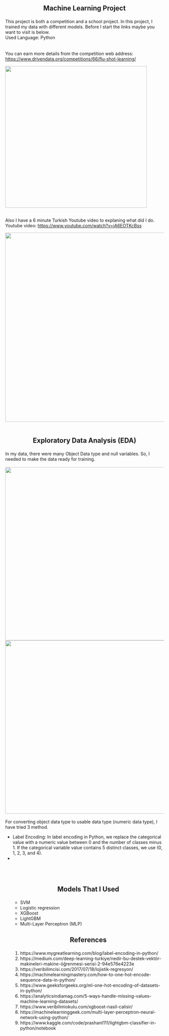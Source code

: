 ## <p align="center">Machine Learning Project</p> 
This project is both a competition and a school project. In this project, I trained my data with different models. Before I start the links maybe you want to visit is below.
</br>
Used Language: Python
</br></br></br>
You can earn more details from the competition web address: https://www.drivendata.org/competitions/66/flu-shot-learning/ </br> 

<a href="https://www.drivendata.org/competitions/66/flu-shot-learning/"><img src="https://user-images.githubusercontent.com/74079494/202309852-f8d9ec79-6ab9-4731-9733-1be13edc5c33.png" width="450"></a>
 </br></br>

Also I have a 6 minute Turkish Youtube video to explaning what did I do. Youtube video: https://www.youtube.com/watch?v=iA6EOTKcBss </br>

<a href="https://www.youtube.com/watch?v=iA6EOTKcBss"><img src="https://user-images.githubusercontent.com/74079494/202311644-cdc7ce54-1820-4071-9d98-1e5013d5c38e.png" width="600"></a> 
</br></br>

## <p align="center"> Exploratory Data Analysis (EDA)</p> 
In my data, there were many Object Data type and null variables. So, I needed to make the data ready for training. </br></br>
<img src="https://user-images.githubusercontent.com/74079494/202315106-ed5b2d6e-8e5d-45e3-9fc6-bd3b88dff02a.png" height="550">
<img src="https://user-images.githubusercontent.com/74079494/202316378-6d4b3d6f-dfe9-4cbf-ada8-af2a798c6691.png" height="550">
</br></br>
For converting object data type to usable data type (numeric data type), I have tried 3 method. 
</br>
<ul>
 <li>Label Encoding: In label encoding in Python, we replace the categorical value with a numeric value between 0 and the number of classes minus 1. If the categorical variable value contains 5 distinct classes, we use (0, 1, 2, 3, and 4).</li>
 <li></li>





</br></br>
## <p align="center">Models That I Used</p> 
<ul> 
 <li>SVM</li>
 <li>Logistic regression</li>
 <li>XGBoost</li>
 <li>LightGBM</li>
 <li> Multi-Layer Perceptron (MLP)</li>
</ul>
 
## <p align="center">References</p> 
<ol>
 <li>https://www.mygreatlearning.com/blog/label-encoding-in-python/</li>
 <li>https://medium.com/deep-learning-turkiye/nedir-bu-destek-vektör-makineleri-makine-öğrenmesi-serisi-2-94e576e4223e </li>
 <li>https://veribilimcisi.com/2017/07/18/lojistik-regresyon/</li>
 <li>https://machinelearningmastery.com/how-to-one-hot-encode-sequence-data-in-python/ </li>
 <li>https://www.geeksforgeeks.org/ml-one-hot-encoding-of-datasets-in-python/</li>
 <li>https://analyticsindiamag.com/5-ways-handle-missing-values-machine-learning-datasets/</li>
 <li>https://www.veribilimiokulu.com/xgboost-nasil-calisir/</li>
 <li>https://machinelearninggeek.com/multi-layer-perceptron-neural-network-using-python/</li>
 <li>https://www.kaggle.com/code/prashant111/lightgbm-classifier-in-python/notebook</li> 
</ol>
 
